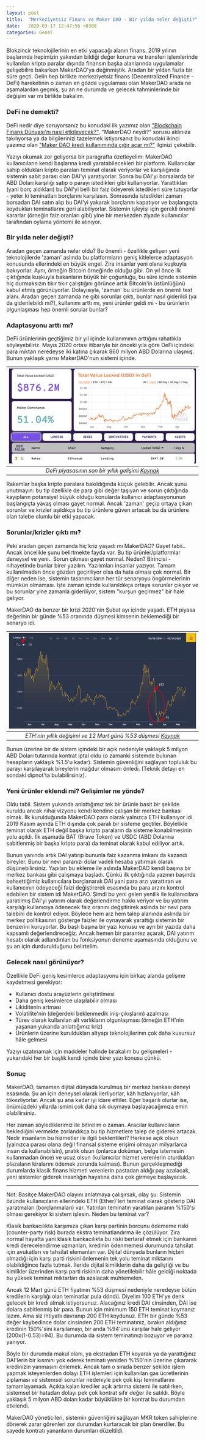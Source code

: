 ```yaml
---
layout: post
title:  "Merkeziyetsiz Finans ve Maker DAO - Bir yılda neler değişti?"
date:   2020-03-17 12:47:56 +0300
categories: Genel
---
```


Blokzincir teknolojilerinin en etki yapacağı alanın finans. 2019 yılının başlarında hepimizin yakından bildiği değer koruma ve transferi işlemlerinde kullanılan kripto paralar dışında finansın başka alanlarında uygulamalar gelişebilire bakarken MakerDAO'ya değinmiştik. Aradan bir yıldan fazla bir süre geçti. Gelin hep birlikte merkeziyetsiz finans (Decentralized Finance - DeFi) hareketinin o zaman en gözde uygulaması olan MakerDAO arada ne aşamalardan geçmiş, şu an ne durumda ve gelecek tahminlerinde bir değişim var mı birlikte bakalım. 

### DeFi ne demekti?
DeFi nedir diye soruyorsanız bu konudaki ilk yazımız olan ["Blockchain Finans Dünyası'nı nasıl etkileyecek?"](/genel/2019/02/14/Blockchain-finans-dunyasini-nasil-etkileyecek.html), "MakerDAO neydi?" sorusu aklınıza takılıyorsa ya da bilgilerinizi tazelemek istiyorsanız bu konudaki ikinci yazımız olan ["Maker DAO kredi kullanımında çığır açar mı?"](/genel/2019/02/15/MakerDAO-kredi-kullaniminda-cigir-acar-mi.html) ilginizi çekebilir. 

Yazıyı okumak zor geliyorsa bir paragrafta özetleyelim: MakerDAO kullanıcıların kendi başlarına kredi yaratabilecekleri bir platform. Kullanıcılar sahip oldukları kripto paraları teminat olarak veriyorlar ve karşılığında sistemin sabit parası olan DAI'yi yaratıyorlar. Sonra bu DAI'yi borsalarda bir ABD Doları karşılığı satıp o parayı istedikleri gibi kullanıyorlar. Yarattıkları (yani borç aldıkları) bu DAI'yi belli bir faiz ödeyerek istedikleri süre tutuyorlar - yeter ki teminatları borçlarını karşılasın. Sonrasında istedikleri zaman borsadan DAI satın alıp bu DAI'yi yakarak borçlarını kapatıyor ve başlangıçta koydukları teminatlarını geri alabiliyorlar. Sistemin işleyişi için gerekli önemli kararlar (örneğin faiz oranları gibi) yine bir merkezden ziyade kullanıcılar tarafından oylama yöntemi ile alınıyor. 

### Bir yılda neler değişti?

Aradan geçen zamanda neler oldu? Bu önemli -  özellikle gelişen yeni teknolojilerde 'zaman' aslında bu platformların geniş kitlelerce adaptasyon konusunda ellerindeki en büyük engel. Zira insanlar yeni olana kuşkuyla bakıyorlar. Aynı, örneğin Bitcoin örneğinde olduğu gibi. On yıl önce ilk çıktığında kuşkuyla bakanların büyük bir çoğunluğu, bu süre içinde sistemin hiç durmaksızın tıkır tıkır çalıştığını görünce artık Bitcoin'in üstünlüğünü kabul etmiş görünüyorlar. Dolayısıyla, 'zaman' bu ürünlerde en önemli test alanı. Aradan geçen zamanda ne gibi sorunlar çıktı, bunlar nasıl giderildi (ya da giderilebildi mi?), kullanımı arttı mı, yeni ürünler geldi mi - bu ürünlerin olgunlaşması hep önemli sorular bunlar? 

### Adaptasyonu arttı mı?
DeFi ürünlerinin geçtiğimiz bir yıl içinde kullanımının arttığını rahatlıkla söyleyebiliriz. Mayıs 2020 ortası itibariyle bir önceki yıla göre DeFi içindeki para miktarı neredeyse iki katına çıkarak 860 milyon ABD Dolarına ulaşmış. Bunun yaklaşık yarısı MakerDAO'nun sistemi içinde.

| ![DeFi_value_market_share.png](/assets/DeFi_value_market_share.png) | 
|:--:| 
| *DeFi piyasasının son bir yıllık gelişimi*  *[Kaynak](https://defipulse.com/)*|

Rakamlar başka kripto paralara bakıldığında küçük gelebilir. Ancak şunu unutmayın: bu tip özellikle de para gibi değer taşıyan ve sorun çıktığında kayıpların potansiyel büyük olduğu konularda kullanıcı adaptasyonunun başlangıçta yavaş olması gayet normal.  Ancak 'zaman' geçip ortaya çıkan sorunlar ve krizler aşıldıkça bu tip ürünlere güven artacak bu da ürünlere olan talebe olumlu bir etki yapacak. 

### Sorunlar/krizler çıktı mı?

Peki aradan geçen zamanda hiç kriz yaşadı mı MakerDAO? Gayet tabii..  Ancak öncelikle şunu belirtmekte fayda var. Bu tip ürünler/platformlar deneysel ve yeni.. Sorun çıkması gayet normal. Neden? Birincisi - nihayetinde bunlar birer yazılım. Yazılımları insanlar yazıyor. Tamam kullanılmadan önce gözden geçiriliyor olsa da hata olması çok normal. Bir diğer neden ise, sistemin tasarımcıların her tür senaryoyu öngörmelerinin mümkün olmaması. İşte zaman içinde kullanıldıkça ortaya sorunlar çıkıyor ve bu sorunlar yine zamanla gideriliyor, sistem "kurşun geçirmez" bir hale geliyor. 

MakerDAO da benzer bir krizi 2020'nin Şubat ayı içinde yaşadı. ETH piyasa değerinin bir günde %53 oranında düşmesi kimsenin beklemediği bir senaryo idi. 

| ![ether_price_March_2010.png](/assets/ether_price_March_2010.png) | 
|:--:| 
| *ETH'nin yıllık değişimi ve 12 Mart günü %53 düşmesi*  *[Kaynak](https://www.coindesk.com/price/ethereum)*|


Bunun üzerine bir de sistem içindeki bir açık nedeniyle yaklaşık 5 milyon ABD Doları tutarında kontrat iptal oldu (o zamanki sistemde bulunan hesapların yaklaşık %1.5'u kadar). Sistemin güvenliğini sağlayan topluluk bu parayı karşılayarak bireylerin mağdur olmasını önledi. (Teknik detayı en sondaki dipnot'ta bulabilirsiniz). 

### Yeni ürünler eklendi mi? Gelişimler ne yönde?
Oldu tabii. Sistem yukarıda anlattığımız tek bir ürünle basit bir şekilde kuruldu ancak nihai vizyonu kendi kendine çalışan bir merkez bankası olmak.  İlk kurulduğunda MakerDAO para olarak yalnızca ETH kullanıyor idi. 2019 Kasım ayında ETH dışında çok paralı bir sisteme geçtiler. Böylelikle  teminat olarak ETH değil başka kripto paraların da sisteme konabilmesinin yolu açıldı. İlk aşamada BAT (Brave Token) ve USDC (ABD Dolarına sabitlenmiş bir başka kripto para) da teminat olarak kabul ediliyor artık. 

Bunun yanında artık DAI yatırıp bununla faiz kazanma imkanı da kazandı bireyler. Bunu bir nevi paranızı dolar vadeli hesaba yatırmak olarak düşünebilirsiniz. Yapılan bu ekleme ile aslında MakerDAO kendi başına bir merkez bankası gibi çalışmaya başladı. Çünkü ilk çıktığında yazının başında bahsettiğimiz kullanıcılara borçlanarak DAI yani para arzı yarattıran ve kullanıcının ödeyeceği faizi değiştirerek esasında bu para arzını kontrol edebilen bir sistem idi MakerDAO. Şimdi bu yeni gelen yenilik ile kullanıcılara yaratılmış DAI'yi yatırım olarak değerlendirme hakkı veriyor ve bu yatırım karşılığı kullanıcıya ödenecek faiz oranını değşitirirek aslında bir nevi para talebini de kontrol ediyor. Böylece hem arz hem talep alanında aslında bir merkez politikasının gösterge faizler ile oynayarak yarattığı sistemin bir benzerini kuruyorlar. Bu başlı başına bir yazı konusu ve ayrı bir yazıda daha kapsamlı değerlendireceğiz.  Ancak hemen bir parantez açarak, DAI yatırım hesabı olarak adlandırılan bu fonksiyonun deneme aşamasında olduğunu ve şu an için durdurulduğunu belirtelim. 

### Gelecek nasıl görünüyor?

Özellikle DeFi  geniş kesimlerce adaptasyonu için birkaç alanda gelişme kaydetmesi gerekiyor: 
 
- Kullanıcı dostu arayüzlerin geliştirilmesi
- Daha geniş kesimlerce ulaşılabilir olması
- Likiditenin artması
- Volatilite'nin (değerdeki beklenmedik iniş-çıkışların) azalması
- Türev olarak kullanılan alt varlıkların olgunlaşması (örneğin ETH'nin yaşanan yukarıda anlattığımız kriz)
- Ürünlerin üzerine kuruldukları altyapı teknolojilerinın çok daha kusursuz hâle gelmesi

Yazıyı uzatmamak için maddeler halinde bırakalım bu gelişmeleri - yukarıdaki her bir başlık kendi içinde birer yazı konusu çünkü. 


### Sonuç
MakerDAO, tamamen dijital dünyada kurulmuş bir merkez bankası deneyi esasında. Şu an için deneysel olarak ilerliyorlar, kâh hızlanıyorlar, kâh tökezliyorlar. Ancak şu ana kadar iyi idare ettiler. Eğer başarılı olurlar ise, önümüzdeki yıllarda ismini çok daha sık duymaya başlayacağımıza emin olabilirsiniz. 

Her zaman söylediklerimiz ile bitirelim o zaman. Aracılar kullanıcıların beklediğini vermekte zorlandıkça bu tip hizmetlere talep de giderek artacak. Nedir insanların bu hizmetler ile ilgili beklentileri? Herkese açık olsun (yalnızca parası olana değil finansal sisteme erişimi olmayan milyarlarca insan da kullanabilsin), pratik olsun (onlarca doküman, belge istemesin kullanmadan önce) ve ucuz olsun (kullanıcılar hizmet verenlerin oturdukları plazaların kiralarını ödemek zorunda kalması). Bunun gerçekleşmediği durumlarda klasik finans hizmeti verenlerin pastadan aldığı pay azalacak, yeni sistemler giderek insanlığın hayatına daha çok girmeye başlayacak. 

---

Not: 
Basitçe MakerDAO olayını anlatmaya çalışırsak, olay şu: Sistemin özünde kullanıcıların ellerindeki ETH (Ether)'leri teminat olarak gösterip DAI yaratmaları (borçlanmaları) var. Yatırılan teminatın yaratılan paranın %150'si olması gerekiyor ki sistem işlesin. Neden bu teminat var?

Klasik bankacılıkta karşımıza çıkan karşı partinin borcunu ödememe riski (counter-party risk) burada ekstra teminatlandırma ile çözülüyor. Zira normal hayatta yani klasik bankacılıkta bu riski bertaraf etmek için bankanın kredi derecelendirme uzmanları, kredinin ödenmemesi durumunda tahsilat için avukatları ve tahsilat elemanları var. Dijital dünyada bunların hiçbiri olmadığı için karşı parti riskini önlemenin tek yolu teminat miktarını olabildiğince fazla tutmak. İleride dijital kimliklerin daha da geliştiği ve bu kimlikler üzerinden karşı parti riskinin daha yönetilebilir hâle geldiği noktada bu yüksek teminat miktarları da azalacak muhtemelen. 

Ancak 12 Mart günü ETH fiyatının %53 düşmesi nedeniyle neredeyse bütün kredilerin karşılığı olan teminatlar pula döndü. 
Diyelim 100 ETH'ye denk gelecek bir kredi almak istiyorsunuz. Alacağınız kredi DAI cinsinden, DAI ise dolara sabitlenmiş bir para. Bunun için minimum 150 ETH teminat koymanız lazım. Ama siz ihtiyatlı davranıp 200 ETH koydunuz. ETH bir günde %53 değer kaybedince dolar cinsinden 200 ETH teminatınız, bırakın aldığınız kredinin 150%'sini karşılamayı, bir anda %94'ünü karşılar hale geliyor (200x(1-0.53)=94). Bu durumda da sistem teminatınızı bozuyor ve paranız yanıyor. 

Böyle bir durumda makul olanı, ya ekstradan ETH koyarak ya da yarattığınız DAI'lerin bir kısmını yok ederek teminatı yeniden %150'nin üzerine çıkararak kredinizin yanmasını önlemek. Ancak tam o sırada benzer şekilde işlem yapmak isteyenlerden dolayı ETH işlemleri için kullanılan gas ücretlerinin zıplaması ve sistemsel sorunlar nedeniyle pek çok kişi teminatlarını tamamlayamadı. Açıkta kalan krediler açık artırma sistemi ile satılırken, sistemsel bir hatadan dolayı pek çok kontrat sıfır değer ile satıldı. Böyle yaklaşık 5 milyon ABD doları kadar büyüklükte bir kontrat bu durumdan etkilendi. 

MakerDAO yöneticileri, sistemin güvenliğini sağlayan MKR token sahiplerine dönerek zarar görenleri zor durumdan kurtaracak bir plan önerdiler. Bu sayede kontratı yananların durumları düzeltildi. 
